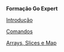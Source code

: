 **Formação Go Expert**

[Introdução](docs/introducao/README.md)

[Comandos](docs/comandos/README.md)

[Arrays, Slices e Map](docs/dados-compostos/README.md)